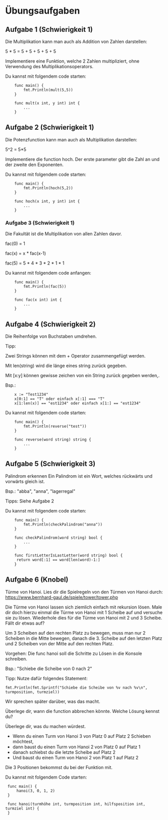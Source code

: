 # Übungsaufgaben
## Aufgabe 1 (Schwierigkeit 1)
Die Multiplikation kann man auch als Addition von Zahlen darstellen:

5 * 5 = 5 + 5 + 5 + 5 + 5

Implementiere eine Funktion, welche 2 Zahlen multipliziert, ohne
Verwendung des Multiplikationsoperators.

Du kannst mit folgendem code starten:
```
    func main() {
        fmt.Println(mult(5,5))
    }
    
    func mult(x int, y int) int {
        ...
    } 
```

## Aufgabe 2 (Schwierigkeit 1)
Die Potenzfunction kann man auch als Multiplikation darstellen:

5^2 = 5*5

Implementiere die function hoch. Der erste parameter gibt die Zahl an und der zweite den Exponenten.

Du kannst mit folgendem code starten:
```
    func main() {
        fmt.Println(hoch(5,2))
    }
    
    func hoch(x int, y int) int {
        ...
    } 
```

### Aufgabe 3 (Schwierigkeit 1)
Die Fakultät ist die Multiplikation von allen Zahlen davor.

fac(0) = 1

fac(x) = x * fac(x-1)

fac(5) = 5 * 4 * 3 * 2 * 1 * 1

Du kannst mit folgendem code anfangen:
```
    func main() {
        fmt.Println(fac(5))
    }
    
    func fac(x int) int {
        ...
    } 
```

## Aufgabe 4 (Schwierigkeit 2)
Die Reihenfolge von Buchstaben umdrehen.

Tipp: 

Zwei Strings können mit dem + Operator zusammengefügt werden.

Mit len(string) wird die länge eines string zurück gegeben.

Mit [x:y] können gewisse zeichen von ein String zurück gegeben werden,.

Bsp.:

```
    x := "Test1234"
    x[0:1] == "T" oder einfach x[:1] === "T"
    x[1:len(x)] == "est1234" oder einfach x[1:] == "est1234"
```

Du kannst mit folgendem code starten:
```
    func main() {
        fmt.Println(reverse("test"))
    }
    
    func reverse(word string) string {
        ...
    } 
```

## Aufgabe 5 (Schwierigkeit 3)
Palindrom erkennen
Ein Palindrom ist ein Wort, welches rückwärts und vorwärts gleich ist.

Bsp.: "abba", "anna", "lagerregal"

Tipps:
 Siehe Aufgabe 2

Du kannst mit folgendem code starten:
```
    func main() {
        fmt.Println(checkPalindrom("anna"))
    }
    
    func checkPalindrom(word string) bool {
        ...
    } 
    
    func firstLetterIsLastLetter(word string) bool {
	 return word[:1] == word[len(word)-1:]
    }
```

## Aufgabe 6 (Knobel)
Türme von Hanoi.
Lies dir die Spielregeln von den Türmen von Hanoi durch: https://www.bernhard-gaul.de/spiele/tower/tower.php

Die Türme von Hanoi lassen sich ziemlich einfach mit rekursion lösen.
Male dir doch hierzu einmal die Türme von Hanoi mit 1 Scheibe auf und versuche sie zu lösen.
Wiederhole dies für die Türme von Hanoi mit 2 und 3 Scheibe. Fällt dir etwas auf?

Um 3 Scheiben auf den rechten Platz zu bewegen, muss man nur 2 Scheiben in die Mitte bewegen, danach die 3. Scheibe auf den letzten Platz
und 2 Scheiben von der Mitte auf den rechten Platz.

Vorgehen:
Die func hanoi soll die Schritte zu Lösen in die Konsole schreiben.

Bsp.:
"Schiebe die Scheibe von 0 nach 2"

Tipp:
Nutze dafür folgendes Statement:

```fmt.Println(fmt.Sprintf("Schiebe die Scheibe von %v nach %v\n", turmposition, turmziel))```

Wir sprechen später darüber, was das macht.

Überlege dir, wann die function abbrechen könnte. Welche Lösung kennst du? 

Überlege dir, was du machen würdest. 
* Wenn du einen Turm von Hanoi 3 von Platz 0 auf Platz 2 Schieben möchtest,
* dann baust du einen Turm von Hanoi 2 von Platz 0 auf Platz 1
* danach schiebst du die letzte Scheibe auf Platz 2
* Und baust du einen Turm von Hanoi 2 von Platz 1 auf Platz 2

Die 3 Positionen bekommst du bei der Funktion mit.

Du kannst mit folgendem Code starten:
```
 func main() {
     hanoi(3, 0, 1, 2)
 }
 
 func hanoi(turmhöhe int, turmposition int, hilfsposition int, turmziel int) {
 }
```
